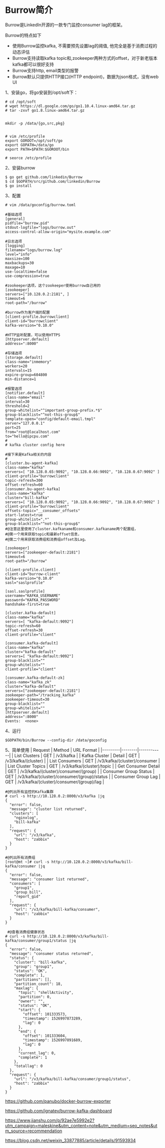 Burrow简介
===
Burrow是LinkedIn开源的一款专门监控consumer lag的框架。

Burrow的特点如下
- 使用Burrow监控kafka, 不需要预先设置lag的阈值, 他完全是基于消费过程的动态评估
- Burrow支持读取kafka topic和,zookeeper两种方式的offset，对于新老版本kafka都可以很好支持
- Burrow支持http, email类型的报警
- Burrow默认只提供HTTP接口(HTTP endpoint)，数据为json格式，没有web UI


1、安装go，将go安装到/opt/soft下：
```
# cd /opt/soft
# wget https://dl.google.com/go/go1.10.4.linux-amd64.tar.gz
# tar -zxvf go1.8.linux-amd64.tar.gz


mkdir -p /data/{go,src,pkg}  


# vim /etc/profile
export GOROOT=/opt/soft/go
export GOPATH=/data/go
export PATH=$PATH:$GOROOT/bin

# seorce /etc/profile
```


2、安装burrow
```
$ go get github.com/linkedin/Burrow
$ cd $GOPATH/src/github.com/linkedin/Burrow
$ go install
```

3、配置
```
# vim /data/goconfig/burrow.toml

#基础选项
[general]
pidfile="burrow.pid"
stdout-logfile="logs/burrow.out"
access-control-allow-origin="mysite.example.com"

#日志选项
[logging]
filename="logs/burrow.log"
level="info"
maxsize=100
maxbackups=30
maxage=10
use-localtime=false
use-compression=true

#zookeeper选项，这个zookeeper使用burrow自己用的
[zookeeper]
servers=["10.128.0.2:2181", ]
timeout=6
root-path="/burrow"

#burrow作为客户端的配置
[client-profile.burrowclient]
client-id="burrowclient"
kafka-version="0.10.0"

#HTTP监听配置，可以使用HTTPS
[httpserver.default]
address=":8000"

#存储选项
[storage.default]
class-name="inmemory"
workers=20
intervals=15
expire-group=604800
min-distance=1

#报警选项
[notifier.default]
class-name="email"
interval=30
threshold=2
group-whitelist="^important-group-prefix.*$"
group-blacklist="^not-this-group$"
template-open="config/default-email.tmpl"
server="127.0.0.1"
port=25
from="root@localhost.com"
to="hello@ipcpu.com"
#
# kafka cluster config here

#接下来是Kafka相关的内容
#
[cluster.bu-agent-kafka]
class-name="kafka"
servers=[ "10.128.0.65:9092", "10.128.0.66:9092", "10.128.0.67:9092" ]
client-profile="burrowclient"
topic-refresh=300
offset-refresh=60
[consumer.bu-agent-kafka]
class-name="kafka"
cluster="bill-kafka"
servers=[ "10.128.0.65:9092", "10.128.0.66:9092", "10.128.0.67:9092" ]
client-profile="burrowclient"
offsets-topic="__consumer_offsets"
start-latest=true
group-whitelist=".*"
group-blacklist="^not-this-group$"
#@注意这里使用了cluster.kafkaname和consumer.kafkaname两个配置组，
#@第一个用来获取topic和最新offset信息，
#@第二个用来获取消费组和消费组offset及Lag。
```

```
[zookeeper]
servers=["zookeeper-default:2181"]
timeout=6
root-path="/burrow"

[client-profile.client]
client-id="burrow-client"
kafka-version="0.10.0"
sasl="saslprofile"

[sasl.saslprofile]
username="KAFKA_USERNAME"
password="KAFKA_PASSWORD"
handshake-first=true

[cluster.kafka-default]
class-name="kafka"
servers=[ "kafka-default:9092"]
topic-refresh=60
offset-refresh=30
client-profile="client"

[consumer.kafka-default]
class-name="kafka"
cluster="kafka-default"
servers=[ "kafka-default:9092"]
group-blacklist=""
group-whitelist=""
client-profile="client"

[consumer.kafka-default-zk]
class-name="kafka_zk"
cluster="kafka-default"
servers=["zookeeper-default:2181"]
zookeeper-path="/tracking_kafka"
zookeeper-timeout=30
group-blacklist=""
group-whitelist=""
[httpserver.default]
address=":8000"
Events:  <none>
```


4、运行
```
$GOPATH/bin/Burrow --config-dir /data/goconfig
```


5、简单使用
| Request	| Method | URL Format |
|---------|--------|------------|
| List Clusters	| GET	| /v3/kafka |
| Kafka Cluster	|  Detail	| GET	| /v3/kafka/(cluster) |
| List Consumers	| GET	| /v3/kafka/(cluster)/consumer |
| List Cluster Topics	| GET	| /v3/kafka/(cluster)/topic |
| Get Consumer Detail	| GET	| /v3/kafka/(cluster)/consumer/(group) |
| Consumer Group Status	| GET	| /v3/kafka/(cluster)/consumer/(group)/status |
| Consumer Group Lag	| GET	| /v3/kafka/(cluster)/consumer/(group)/lag |

```
#@列出所有监控的Kafka集群
# curl -s http://10.128.0.2:8000/v3/kafka |jq
{
  "error": false,
  "message": "cluster list returned",
  "clusters": [
    "nginxlog",
    "bill-kafka"
  ],
  "request": {
    "url": "/v3/kafka",
    "host": "zabbix"
  }
}

#@列出所有消费组
[root@mt ~]# curl -s http://10.128.0.2:8000/v3/kafka/bill-kafka/consumer |jq
{
  "error": false,
  "message": "consumer list returned",
  "consumers": [
    "group1",
    "group_bill",
    "report_gid"
  ],
  "request": {
    "url": "/v3/kafka/bill-kafka/consumer",
    "host": "zabbix"
  }
}
 
 #@查看消费组健康状态
# curl -s http://10.128.0.2:8000/v3/kafka/bill-kafka/consumer/group1/status |jq
{
  "error": false,
  "message": "consumer status returned",
  "status": {
    "cluster": "bill-kafka",
    "group": "group1",
    "status": "OK",
    "complete": 1,
    "partitions": [],
    "partition_count": 18,
    "maxlag": {
      "topic": "shellActivity",
      "partition": 0,
      "owner": "",
      "status": "OK",
      "start": {
        "offset": 101333573,
        "timestamp": 1526997873289,
        "lag": 0
      },
      "end": {
        "offset": 101333604,
        "timestamp": 1526997891689,
        "lag": 0
      },
      "current_lag": 0,
      "complete": 1
    },
    "totallag": 0
  },
  "request": {
    "url": "/v3/kafka/bill-kafka/consumer/group1/status",
    "host": "zabbix"
  }
}
```


https://github.com/panubo/docker-burrow-exporter


https://github.com/ignatev/burrow-kafka-dashboard

https://www.jianshu.com/p/92ae7e5992e2?utm_campaign=maleskine&utm_content=note&utm_medium=seo_notes&utm_source=recommendation

https://blog.csdn.net/weixin_33877885/article/details/91593934
